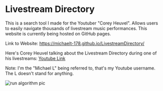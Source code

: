 # Livestream Directory
This is a search tool I made for the Youtuber "Corey Heuvel". Allows users to easily navigate thousands of livestream music performances. This website is currently being hosted on GitHub pages.

Link to Website: https://michaelt-178.github.io/LivestreamDirectory/

Here's Corey Heuvel talking about the Livestream Directory during one of his livestreams: [Youtube Link](https://www.youtube.com/live/bEBVkT9SWFY?feature=share&t=2937)

Note: I'm the "Michael L" being referred to, that's my Youtube username. The L doesn't stand for anything.


![run algorithm pic](/Users/michaeltotaro/LivestreamDirectory/pics/run_algorithm.jpg "What happens when you run the algorithm using dotnet run.")